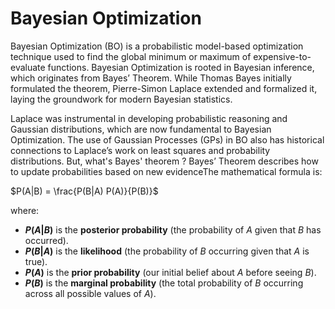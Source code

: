 # Bayesian Optimization
Bayesian Optimization (BO) is a probabilistic model-based optimization technique used to find the global minimum or maximum of expensive-to-evaluate functions.
Bayesian Optimization is rooted in Bayesian inference, which originates from Bayes’ Theorem. While Thomas Bayes initially formulated the theorem, Pierre-Simon Laplace extended and formalized it, laying the groundwork for modern Bayesian statistics.

Laplace was instrumental in developing probabilistic reasoning and Gaussian distributions, which are now fundamental to Bayesian Optimization. The use of Gaussian Processes (GPs) in BO also has historical connections to Laplace’s work on least squares and probability distributions.
But, what's Bayes' theorem ? Bayes’ Theorem describes how to update probabilities based on new evidenceThe mathematical formula is:

$P(A|B) = \frac{P(B|A) P(A)}{P(B)}$

where:

- **$P(A|B)$** is the **posterior probability** (the probability of $A$ given that $B$ has occurred).
- **$P(B|A)$** is the **likelihood** (the probability of $B$ occurring given that $A$ is true).
- **$P(A)$** is the **prior probability** (our initial belief about $A$ before seeing $B$).
- **$P(B)$** is the **marginal probability** (the total probability of $B$ occurring across all possible values of $A$).
